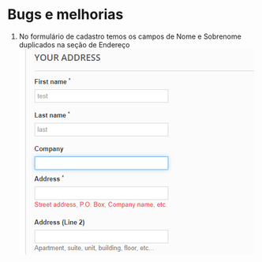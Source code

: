 # Bugs e melhorias
1. No formulário de cadastro temos os campos de Nome e Sobrenome duplicados na seção de Endereço
![Bug](../../../../assets/singOnForm_nameFieldsDuplicated.png)